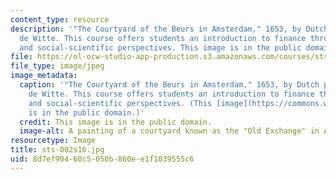 ```yaml
---
content_type: resource
description: '"The Courtyard of the Beurs in Amsterdam," 1653, by Dutch painter Emanuel
  de Witte. This course offers students an introduction to finance through historical
  and social-scientific perspectives. This image is in the public domain.'
file: https://ol-ocw-studio-app-production.s3.amazonaws.com/courses/sts-002-finance-and-society-spring-2016/8d7ef90460c5050b860ee1f1039555c6_sts-002s16.jpg
file_type: image/jpeg
image_metadata:
  caption: '"The Courtyard of the Beurs in Amsterdam," 1653, by Dutch painter Emanuel
    de Witte. This course offers students an introduction to finance through historical
    and social-scientific perspectives. (This [image](https://commons.wikimedia.org/wiki/File:Emanuel_de_Witte_-_The_Courtyard_of_the_Old_Exchange_in_Amsterdam_-_WGA25798.jpg)
    is in the public domain.)'
  credit: This image is in the public domain.
  image-alt: A painting of a courtyard known as the "Old Exchange" in Amsterdam.
resourcetype: Image
title: sts-002s16.jpg
uid: 8d7ef904-60c5-050b-860e-e1f1039555c6
---
```

